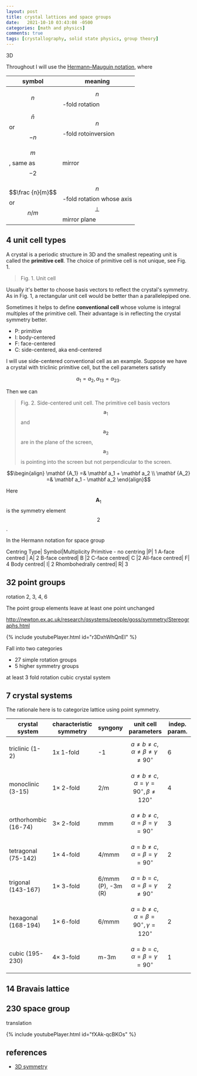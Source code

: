 ```yaml
---
layout: post
title: crystal lattices and space groups
date:   2021-10-10 03:43:08 -0500
categories: [math and physics]
comments: true
tags: [crystallography, solid state physics, group theory]
---
```


3D

Throughout I will use the [Hermann–Mauguin notation](https://en.wikipedia.org/wiki/Hermann%E2%80%93Mauguin_notation),
where

symbol | meaning
--- | ---
$$n$$ | $$n$$-fold rotation
$$\bar n$$ or $$-n$$ | $$n$$-fold rotoinversion
$$m$$, same as $$-2$$ | mirror
$$\frac {n}{m}$$ or $$n/m$$ | $$n$$-fold rotation whose axis $$\perp$$ mirror plane

## 4 unit cell types

A crystal is a periodic structure in 3D and the smallest repeating unit is called
the **primitive cell**.
The choice of primitive cell is not unique, see Fig. 1.

> Fig. 1. Unit cell

Usually it's better to choose basis vectors to reflect the crystal's symmetry.
As in Fig. 1, a rectangular unit cell would be better than a parallelepiped one.

Sometimes it helps to define **conventional cell** whose volume is integral
multiples of the primitive cell.
Their advantage is in reflecting the crystal symmetry better.

- P: primitive
- I: body-centered
- F: face-centered
- C: side-centered, aka end-centered

I will use side-centered conventional cell as an example. Suppose we have a
crystal with triclinic primitive cell, but the cell parameters satisfy

$$ a_1 = a_2, \alpha_{13} = \alpha_{23}.$$

Then we can

> Fig. 2. Side-centered unit cell. The primitive cell basis vectors $$\mathbf a_1$$
  and $$\mathbf{a_2}$$ are in the plane of the screen, $$\mathbf a_3$$ is pointing
  into the screen but not perpendicular to the screen.

$$\begin{align}
\mathbf {A_1} =& \mathbf a_1 + \mathbf a_2 \\
\mathbf {A_2} =& \mathbf a_1 - \mathbf a_2
\end{align}$$

Here $$\mathbf A_1$$ is the symmetry element $$2$$.

In the Hermann notation for space group

Centring Type| Symbol|Multiplicity
Primitive - no centring |P|	1
A-face centred |	A|	2
B-face centred|	B	|2
C-face centred|	C	|2
All-face centred|	F|	4
Body centred|	I|	2
Rhombohedrally centred|	R|	3

## 32 point groups

rotation 2, 3, 4, 6

The point group elements leave at least one point unchanged

http://newton.ex.ac.uk/research/qsystems/people/goss/symmetry/Stereographs.html

{% include youtubePlayer.html id="r3DxhWhQnEI" %}


Fall into two categories

- 27 simple rotation groups
- 5 higher symmetry groups

at least 3 fold rotation
cubic crystal system

## 7 crystal systems

The rationale here is to categorize lattice using point symmetry.

crystal system | characteristic symmetry | syngony | unit cell parameters | indep. param.| Bravais lattice
--- | --- | --- | --- | --- | ---
 triclinic (1-2) | 1x 1-fold | -1 | $$a\neq b\neq c, \alpha\neq\beta\neq\gamma\neq90^\circ$$ | 6 | P
 monoclinic (3-15) |1× 2-fold | 2/m | $$a\neq b\neq c, \alpha=\gamma=90^\circ, \beta\neq120^\circ$$ | 4| PC
 orthorhombic (16-74)|3× 2-fold | mmm | $$a\neq b\neq c, \alpha=\beta=\gamma=90^\circ$$ | 3 | PIFC
 tetragonal (75-142)| 1× 4-fold | 4/mmm | $$a=b\neq c, \alpha=\beta=\gamma=90^\circ$$ | 2 | PI
 trigonal (143-167)| 1× 3-fold | 6/mmm (P), -3m (R)| $$a=b=c, \alpha=\beta=\gamma\neq90^\circ$$ | 2 | P
 hexagonal (168-194)|1× 6-fold| 6/mmm | $$a=b\neq c, \alpha=\beta=90^\circ, \gamma=120^\circ$$ | 2 | P
 cubic (195-230)|4× 3-fold | m-3m | $$a=b=c , \alpha=\beta=\gamma=90^\circ$$ | 1 | PIF

## 14 Bravais lattice

## 230 space group

translation


{% include youtubePlayer.html id="fXAk-qcBKOs" %}

## references

- [3D symmetry](http://pd.chem.ucl.ac.uk/pdnn/symm1/symindex.htm)

